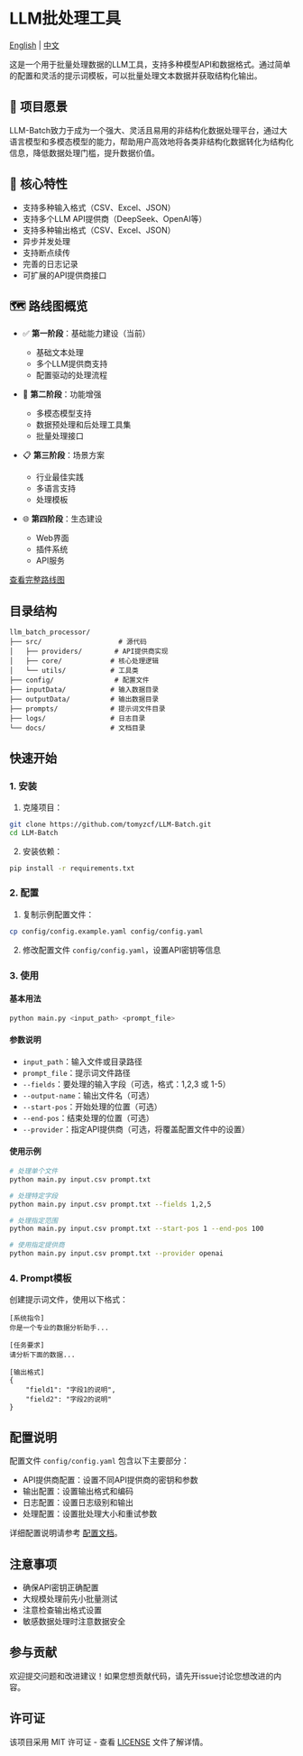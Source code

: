 # LLM批处理工具

[English](README.md) | [中文](README_zh.md)

这是一个用于批量处理数据的LLM工具，支持多种模型API和数据格式。通过简单的配置和灵活的提示词模板，可以批量处理文本数据并获取结构化输出。

## 🎯 项目愿景

LLM-Batch致力于成为一个强大、灵活且易用的非结构化数据处理平台，通过大语言模型和多模态模型的能力，帮助用户高效地将各类非结构化数据转化为结构化信息，降低数据处理门槛，提升数据价值。

## 🌟 核心特性

- 支持多种输入格式（CSV、Excel、JSON）
- 支持多个LLM API提供商（DeepSeek、OpenAI等）
- 支持多种输出格式（CSV、Excel、JSON）
- 异步并发处理
- 支持断点续传
- 完善的日志记录
- 可扩展的API提供商接口

## 🗺️ 路线图概览

- ✅ **第一阶段**：基础能力建设（当前）
  - 基础文本处理
  - 多个LLM提供商支持
  - 配置驱动的处理流程

- 🚀 **第二阶段**：功能增强
  - 多模态模型支持
  - 数据预处理和后处理工具集
  - 批量处理接口

- 📋 **第三阶段**：场景方案
  - 行业最佳实践
  - 多语言支持
  - 处理模板

- 🌐 **第四阶段**：生态建设
  - Web界面
  - 插件系统
  - API服务

[查看完整路线图](ROADMAP.md)

## 目录结构

```
llm_batch_processor/
├── src/                   # 源代码
│   ├── providers/        # API提供商实现
│   ├── core/            # 核心处理逻辑
│   └── utils/           # 工具类
├── config/               # 配置文件
├── inputData/           # 输入数据目录
├── outputData/          # 输出数据目录
├── prompts/             # 提示词文件目录
├── logs/                # 日志目录
└── docs/                # 文档目录
```

## 快速开始

### 1. 安装

1. 克隆项目：
```bash
git clone https://github.com/tomyzcf/LLM-Batch.git
cd LLM-Batch
```

2. 安装依赖：
```bash
pip install -r requirements.txt
```

### 2. 配置

1. 复制示例配置文件：
```bash
cp config/config.example.yaml config/config.yaml
```

2. 修改配置文件 `config/config.yaml`，设置API密钥等信息

### 3. 使用

#### 基本用法

```bash
python main.py <input_path> <prompt_file>
```

#### 参数说明

- `input_path`：输入文件或目录路径
- `prompt_file`：提示词文件路径
- `--fields`：要处理的输入字段（可选，格式：1,2,3 或 1-5）
- `--output-name`：输出文件名（可选）
- `--start-pos`：开始处理的位置（可选）
- `--end-pos`：结束处理的位置（可选）
- `--provider`：指定API提供商（可选，将覆盖配置文件中的设置）

#### 使用示例

```bash
# 处理单个文件
python main.py input.csv prompt.txt

# 处理特定字段
python main.py input.csv prompt.txt --fields 1,2,5

# 处理指定范围
python main.py input.csv prompt.txt --start-pos 1 --end-pos 100

# 使用指定提供商
python main.py input.csv prompt.txt --provider openai
```

### 4. Prompt模板

创建提示词文件，使用以下格式：

```
[系统指令]
你是一个专业的数据分析助手...

[任务要求]
请分析下面的数据...

[输出格式]
{
    "field1": "字段1的说明",
    "field2": "字段2的说明"
}
```

## 配置说明

配置文件 `config/config.yaml` 包含以下主要部分：

- API提供商配置：设置不同API提供商的密钥和参数
- 输出配置：设置输出格式和编码
- 日志配置：设置日志级别和输出
- 处理配置：设置批处理大小和重试参数

详细配置说明请参考 [配置文档](docs/requirements.md)。

## 注意事项

- 确保API密钥正确配置
- 大规模处理前先小批量测试
- 注意检查输出格式设置
- 敏感数据处理时注意数据安全

## 参与贡献

欢迎提交问题和改进建议！如果您想贡献代码，请先开issue讨论您想改进的内容。

## 许可证

该项目采用 MIT 许可证 - 查看 [LICENSE](LICENSE) 文件了解详情。 